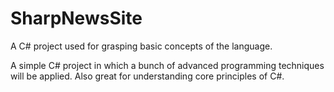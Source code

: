 # SharpNewsSite
A C# project used for grasping basic concepts of the language.

A simple C# project in which a bunch of advanced programming techniques will be applied.
Also great for understanding core principles of C#.
